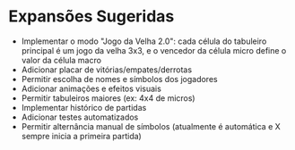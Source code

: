# Expansões Sugeridas

- Implementar o modo "Jogo da Velha 2.0": cada célula do tabuleiro principal é um jogo da velha 3x3, e o vencedor da célula micro define o valor da célula macro
- Adicionar placar de vitórias/empates/derrotas
- Permitir escolha de nomes e símbolos dos jogadores
- Adicionar animações e efeitos visuais
- Permitir tabuleiros maiores (ex: 4x4 de micros)
- Implementar histórico de partidas
- Adicionar testes automatizados
- Permitir alternância manual de símbolos (atualmente é automática e X sempre inicia a primeira partida)
